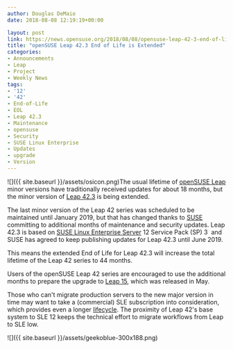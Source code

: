 ```yaml
---
author: Douglas DeMaio
date: 2018-08-08 12:19:19+00:00

layout: post
link: https://news.opensuse.org/2018/08/08/opensuse-leap-42-3-end-of-life-is-extended/
title: "openSUSE Leap 42.3 End of Life is Extended"
categories:
- Announcements
- Leap
- Project
- Weekly News
tags:
- '12'
- '42'
- End-of-Life
- EOL
- Leap 42.3
- Maintenance
- opensuse
- Security
- SUSE Linux Enterprise
- Updates
- upgrade
- Version
---
```

![]({{ site.baseurl }}/assets/osicon.png)The usual lifetime of [openSUSE Leap](https://en.opensuse.org/Portal:Leap) minor versions have traditionally received updates for about 18 months, but the minor version of [Leap 42.3](https://en.opensuse.org/Portal:42.3) is being extended.

The last minor version of the Leap 42 series was scheduled to be maintained until January 2019, but that has changed thanks to [SUSE](https://www.suse.com/) committing to additional months of maintenance and security updates. Leap 42.3 is based on [SUSE Linux Enterprise Server](https://www.suse.com/products/server/) 12 Service Pack (SP) 3  and SUSE has agreed to keep publishing updates for Leap 42.3 until June 2019.

This means the extended End of Life for Leap 42.3 will increase the total lifetime of the Leap 42 series to 44 months.

Users of the openSUSE Leap 42 series are encouraged to use the additional months to prepare the upgrade to [Leap 15](https://en.opensuse.org/Portal:15.0), which was released in May.

Those who can't migrate production servers to the new major version in time may want to take a (commercial) SLE subscription into consideration, which provides even a longer [lifecycle](https://www.suse.com/lifecycle/). The proximity of Leap 42's base system to SLE 12 keeps the technical effort to migrate workflows from Leap to SLE low.

![]({{ site.baseurl }}/assets/geekoblue-300x188.png)

		

